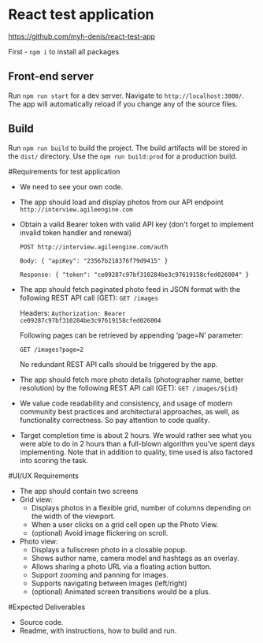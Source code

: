 # React test application

https://github.com/myh-denis/react-test-app

First - `npm i` to install all packages

## Front-end server

Run `npm run start` for a dev server. Navigate to `http://localhost:3000/`. The app will automatically reload if you change any of the source files.

## Build

Run `npm run build` to build the project. The build artifacts will be stored in the `dist/` directory. Use the `npm run build:prod` for a production build.




#Requirements for test application
- We need to see your own code.
- The app should load and display photos from our API endpoint `http://interview.agileengine.com`
- Obtain a valid Bearer token with valid API key (don't forget to implement invalid token handler and renewal)

    `POST http://interview.agileengine.com/auth`
    
    `Body: { "apiKey": "23567b218376f79d9415" }`
    
    `Response: { "token": "ce09287c97bf310284be3c97619158cfed026004" }`
- The app should fetch paginated photo feed in JSON format with the following REST API call
    (GET): `GET /images`

    Headers: `Authorization: Bearer ce09287c97bf310284be3c97619158cfed026004`

    Following pages can be retrieved by appending ‘page=N’ parameter:

    `GET /images?page=2`

    No redundant REST API calls should be triggered by the app.
- The app should fetch more photo details (photographer name, better resolution) by the following REST API call (GET): 
    `GET /images/${id}`
- We value code readability and consistency, and usage of modern community best practices and architectural approaches, as well, as functionality correctness. So pay attention to code quality.
- Target completion time is about 2 hours. We would rather see what you were able to do in 2 hours than a full-blown algorithm you’ve spent days implementing. Note that in addition to quality, time used is also factored into scoring the task.

#UI/UX Requirements
- The app should contain two screens
- Grid view:
    - Displays photos in a flexible grid, number of columns depending on the width of the viewport.
    - When a user clicks on a grid cell open up the Photo View.
    - (optional) Avoid image flickering on scroll.
- Photo view:
    - Displays a fullscreen photo in a closable popup.
    - Shows author name, camera model and hashtags as an overlay.
    - Allows sharing a photo URL via a floating action button.
    - Support zooming and panning for images.
    - Supports navigating between images (left/right)
    - (optional) Animated screen transitions would be a plus.

#Expected Deliverables
- Source code.
- Readme, with instructions, how to build and run.
